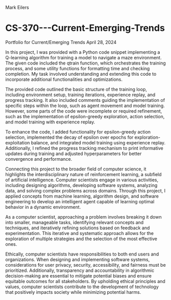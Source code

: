 Mark Eilers
# CS-370---Current-Emerging-Trends
Portfolio for Current/Emerging Trends
April 28, 2024

In this project, I was provided with a Python code snippet implementing a Q-learning algorithm for training a model to navigate a maze environment. The given code included the qtrain function, which orchestrates the training process, and some utility functions for formatting time and checking completion. My task involved understanding and extending this code to incorporate additional functionalities and optimizations.

The provided code outlined the basic structure of the training loop, including environment setup, training iterations, experience replay, and progress tracking. It also included comments guiding the implementation of specific steps within the loop, such as agent movement and model training. However, some parts of the code were incomplete or required refinement, such as the implementation of epsilon-greedy exploration, action selection, and model training with experience replay.

To enhance the code, I added functionality for epsilon-greedy action selection, implemented the decay of epsilon over epochs for exploration-exploitation balance, and integrated model training using experience replay. Additionally, I refined the progress tracking mechanism to print informative updates during training and adjusted hyperparameters for better convergence and performance.

Connecting this project to the broader field of computer science, it highlights the interdisciplinary nature of reinforcement learning, a subfield of artificial intelligence. Computer scientists engage in various activities, including designing algorithms, developing software systems, analyzing data, and solving complex problems across domains. Through this project, I applied concepts from machine learning, algorithm design, and software engineering to develop an intelligent agent capable of learning optimal behavior in a dynamic environment.

As a computer scientist, approaching a problem involves breaking it down into smaller, manageable tasks, identifying relevant concepts and techniques, and iteratively refining solutions based on feedback and experimentation. This iterative and systematic approach allows for the exploration of multiple strategies and the selection of the most effective ones.

Ethically, computer scientists have responsibilities to both end users and organizations. When designing and implementing software systems, considerations for user privacy, security, accessibility, and fairness must be prioritized. Additionally, transparency and accountability in algorithmic decision-making are essential to mitigate potential biases and ensure equitable outcomes for all stakeholders. By upholding ethical principles and values, computer scientists contribute to the development of technology that positively impacts society while minimizing potential harms.
